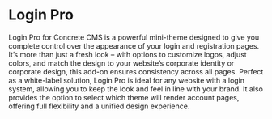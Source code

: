 # Login Pro 

Login Pro for Concrete CMS is a powerful mini-theme designed to give you complete control over the appearance of your login and registration pages. It’s more than just a fresh look – with options to customize logos, adjust colors, and match the design to your website’s corporate identity or corporate design, this add-on ensures consistency across all pages. Perfect as a white-label solution, Login Pro is ideal for any website with a login system, allowing you to keep the look and feel in line with your brand. It also provides the option to select which theme will render account pages, offering full flexibility and a unified design experience.